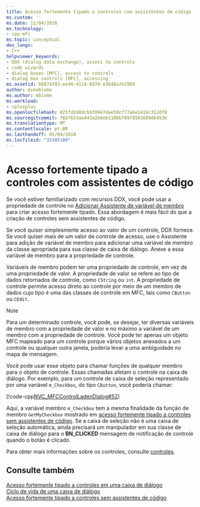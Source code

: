 ```yaml
---
title: Acesso fortemente tipado a controles com assistentes de código | Microsoft Docs
ms.custom: ''
ms.date: 11/04/2016
ms.technology:
- cpp-mfc
ms.topic: conceptual
dev_langs:
- C++
helpviewer_keywords:
- DDX (dialog data exchange), access to controls
- code wizards
- dialog boxes [MFC], access to controls
- dialog box controls [MFC], accessing
ms.assetid: b8874393-ee48-4124-8d78-e3648a7e29b9
author: mikeblome
ms.author: mblome
ms.workload:
- cplusplus
ms.openlocfilehash: 025fd280dc6bf0947dae59cf77abe141bc312df8
ms.sourcegitcommit: 76b7653ae443a2b8eb1186b789f8503609d6453e
ms.translationtype: MT
ms.contentlocale: pt-BR
ms.lasthandoff: 05/04/2018
ms.locfileid: "33385180"
---
```

# <a name="type-safe-access-to-controls-with-code-wizards"></a>Acesso fortemente tipado a controles com assistentes de código
Se você estiver familiarizado com recursos DDX, você pode usar a propriedade de controle no [Adicionar Assistente de variável de membro](../ide/add-member-variable-wizard.md) para criar acesso fortemente tipado. Essa abordagem é mais fácil do que a criação de controles sem assistentes de código.  
  
 Se você quiser simplesmente acesso ao valor de um controle, DDX fornece. Se você quiser mais de um valor de controle de acesso, use o Assistente para adição de variável de membro para adicionar uma variável de membro da classe apropriada para sua classe de caixa de diálogo. Anexe a essa variável de membro para a propriedade de controle.  
  
 Variáveis de membro podem ter uma propriedade de controle, em vez de uma propriedade de valor. A propriedade de valor se refere ao tipo de dados retornados de controle, como `CString` ou `int`. A propriedade de controle permite acesso direto ao controle por meio de um membro de dados cujo tipo é uma das classes de controle em MFC, tais como `CButton` ou `CEdit`.  
  
> [!NOTE]
>  Para um determinado controle, você pode, se desejar, ter diversas variáveis de membro com a propriedade de valor e no máximo a variável de um membro com a propriedade de controle. Você pode ter apenas um objeto MFC mapeado para um controle porque vários objetos anexados a um controle ou qualquer outra janela, poderia levar a uma ambiguidade no mapa de mensagem.  
  
 Você pode usar esse objeto para chamar funções de qualquer membro para o objeto de controle. Essas chamadas afetam o controle na caixa de diálogo. Por exemplo, para um controle de caixa de seleção representado por uma variável `m_Checkbox`, do tipo `CButton`, você poderia chamar:  
  
 [!code-cpp[NVC_MFCControlLadenDialog#52](../mfc/codesnippet/cpp/type-safe-access-to-controls-with-code-wizards_1.cpp)]  
  
 Aqui, a variável membro `m_Checkbox` tem a mesma finalidade da função de membro `GetMyCheckbox` mostrado em [acesso fortemente tipado a controles sem assistentes de código](../mfc/type-safe-access-to-controls-without-code-wizards.md). Se a caixa de seleção não é uma caixa de seleção automática, ainda precisará um manipulador em sua classe de caixa de diálogo para o **BN_CLICKED** mensagem de notificação de controle quando o botão é clicado.  
  
 Para obter mais informações sobre os controles, consulte [controles](../mfc/controls-mfc.md).  
  
## <a name="see-also"></a>Consulte também  
 [Acesso fortemente tipado a controles em uma caixa de diálogo](../mfc/type-safe-access-to-controls-in-a-dialog-box.md)   
 [Ciclo de vida de uma caixa de diálogo](../mfc/life-cycle-of-a-dialog-box.md)   
 [Acesso fortemente tipado a controles sem assistentes de código](../mfc/type-safe-access-to-controls-without-code-wizards.md)


